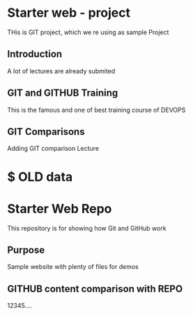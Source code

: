 # Starter web - project
THis is GIT project, which we re using as sample Project

## Introduction
A lot of lectures are already submited

## GIT and GITHUB Training
This is the famous and one of best training course of DEVOPS

## GIT Comparisons
Adding GIT comparison Lecture



# $ OLD data
# Starter Web Repo
This repository is for showing how Git and GitHub work

## Purpose
Sample website with plenty of files for demos

## GITHUB content comparison with REPO

12345....